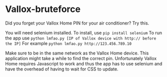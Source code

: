 # Vallox-bruteforce
Did you forget your Vallox Home PIN for your air conditioner? Try this.

You will need selenium installed. To install, use ```pip install selenium```
To run the app use ```python lmfao.py [IP of Vallox device with http:// before the IP]```
For example ```python lmfao.py http://123.456.789.10```

Make sure to be in the same network as the Vallox Home device. This application might take a while to find the correct pin. Unfortunately Vallox Home requires Javascript to work and thus the app has to use selenium and have the overhead of having to wait for CSS to update.
